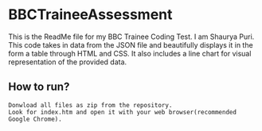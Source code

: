 # BBCTraineeAssessment

This is the ReadMe file for my BBC Trainee Coding Test. I am Shaurya Puri. This code takes in data from the JSON file and beautifully displays it in the form a table through HTML and CSS. It also includes a line chart for visual representation of the provided data.

## How to run?
```
Donwload all files as zip from the repository.
Look for index.htm and open it with your web browser(recommended Google Chrome).
```
